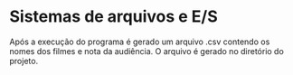 # Sistemas de arquivos e E/S
Após a execução do programa é gerado um arquivo .csv contendo os nomes dos filmes e nota da audiência. O arquivo é gerado no diretório do projeto.


